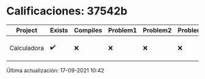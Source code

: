 # Calificaciones: 37542b
|Project|Exists|Compiles|Problem1|Problem2|Problem3|Extra|CommitHash|CommitDate|CheckDate|Comments|DueDate|Grade|
|-|-|-|-|-|-|-|-|-|-|-|-|-|
|Calculadora|✔️|❌|❌|❌|❌|❌|b3818b88cda058ee547cedb7ceb26074f3f5a8f0|17-09-2021 10:38:33|17-09-2021 10:42:52|Tu código no compila|17-09-2021 21:00:00|5.0|

Última actualización: 17-09-2021 10:42